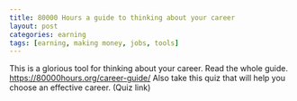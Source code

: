 ```yaml
---
title: 80000 Hours a guide to thinking about your career
layout: post
categories: earning
tags: [earning, making money, jobs, tools]
---
```

This is a glorious tool for thinking about your career. Read the whole guide.
https://80000hours.org/career-guide/
Also take this quiz that will help you choose an effective career.
(Quiz link)
